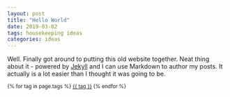 ```yaml
---
layout: post
title: "Hello World"
date: 2019-03-02
tags: housekeeping ideas
categories: ideas
---
```


Well. Finally got around to putting this old website together. Neat thing about it - powered by [Jekyll](http://jekyllrb.com) and I can use Markdown to author my posts. It actually is a lot easier than I thought it was going to be.

<small>
    {% for tag in page.tags %}
    <a href="/tags/{{ tag }}/">{{ tag }}</a>
    {% endfor %}
</small>
